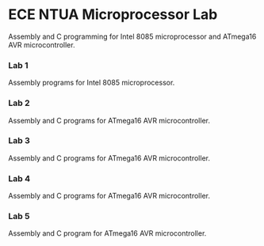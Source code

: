 # ECE NTUA Microprocessor Lab
Assembly and C programming for Intel 8085 microprocessor and ATmega16 AVR microcontroller.

### Lab 1
Assembly programs for Intel 8085 microprocessor.

### Lab 2
Assembly and C programs for ATmega16 AVR microcontroller.

### Lab 3
Assembly and C programs for ATmega16 AVR microcontroller.

### Lab 4
Assembly and C programs for ATmega16 AVR microcontroller.

### Lab 5
Assembly and C program for ATmega16 AVR microcontroller.
